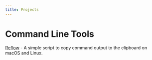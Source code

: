 ```yaml
---
title: Projects
---
```


# Command Line Tools

[Reflow](https://github.com/jamestcorley/reflow) - A simple script to copy command output to the clipboard on macOS and Linux.
